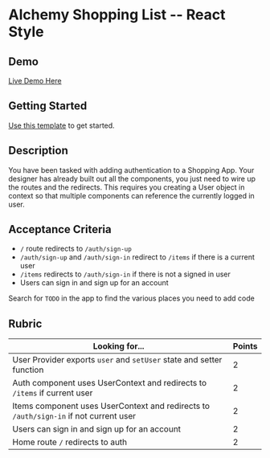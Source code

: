 # Alchemy Shopping List -- React Style

## Demo

[Live Demo Here](https://alchemy-react-shopping.netlify.app/)

## Getting Started

[Use this template](https://github.com/alchemycodelab/react-half-baked-shopping-list) to get started.

## Description

You have been tasked with adding authentication to a Shopping App. Your designer has already built out all the components, you just need to wire up the routes and the redirects. This requires you creating a User object in context so that multiple components can reference the currently logged in user.

## Acceptance Criteria

- `/` route redirects to `/auth/sign-up`
- `/auth/sign-up` and `/auth/sign-in` redirect to `/items` if there is a current user
- `/items` redirects to `/auth/sign-in` if there is not a signed in user
- Users can sign in and sign up for an account

Search for `TODO` in the app to find the various places you need to add code

## Rubric




| Looking for...                                                                        | Points |
| ------------------------------------------------------------------------------------- | ------ |
| User Provider exports `user` and `setUser` state and setter function                  | 2      |
| Auth component uses UserContext and redirects to `/items` if current user             | 2      |
| Items component uses UserContext and redirects to `/auth/sign-in` if not current user | 2      |
| Users can sign in and sign up for an account                                          | 2      |
| Home route `/` redirects to auth                                                      | 2      |
